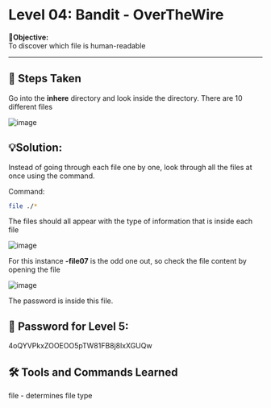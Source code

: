 
# Level 04: Bandit - OverTheWire

**🎯Objective:**  
To discover which file is human-readable

---

## 📝 Steps Taken

Go into the **inhere** directory and look inside the directory. There are 10 different files 

![image](https://github.com/user-attachments/assets/1e3dbf4b-814c-440b-a0d0-e38a69ee3908)


## 💡Solution:

Instead of going through each file one by one, look through all the files at once using the command.

Command:
   ```bash
   file ./*
```
The files should all appear with the type of information that is inside each file

![image](https://github.com/user-attachments/assets/7a579154-c847-4ed1-a8ef-05361f34565c)

For this instance **-file07** is the odd one out, so check the file content by opening the file 

![image](https://github.com/user-attachments/assets/1a470bd0-fac2-444a-8b86-41beb4772416)

The password is inside this file.

## 🔑 Password for Level 5:
4oQYVPkxZOOEOO5pTW81FB8j8lxXGUQw

## 🛠️ Tools and Commands Learned
file - determines file type 
